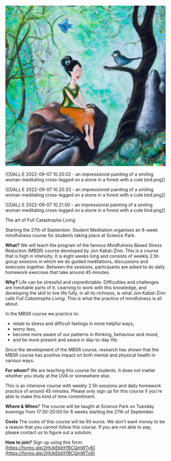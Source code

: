 ![](Dalle1.png)

![[DALL·E 2022-09-07 10.20.02 - an impressionist painting of a smiling woman meditating cross-legged on a stone in a forest with a cute bird.png]]

![[DALL·E 2022-09-07 10.20.33 - an impressionist painting of a smiling woman meditating cross-legged on a stone in a forest with a cute bird.png]]

![[DALL·E 2022-09-07 10.21.00 - an impressionist painting of a smiling woman meditating cross-legged on a stone in a forest with a cute bird.png]]

The art of Full Catastrophe Living

Starting the 27th of September, Student Meditation organises an 8-week mindfulness course for students taking place at Science Park.

**What?**
We will teach the program of the famous Mindfulness Based Stress Reduction (MBSR) course developed by Jon Kabat-Zinn. This is a course that is high in intensity. It is eight weeks long and consists of weekly 2.5h group sessions in which we do guided meditations, discussions and exercises together. Between the sessions, participants are asked to do daily homework exercises that take around 45 minutes.

**Why?**
Life can be stressful and unpredictable. Difficulties and challenges are inevitable parts of it. Learning to work with this knowledge, and developing the skill to live life fully, in all its richness, is what Jon Kabat-Zinn calls *Full Catastrophe Living*. This is what the practice of mindfulness is all about.

In the MBSR course we practice to:
- relate to stress and difficult feelings in more helpful ways,
- worry less,
- become more aware of our patterns in thinking, behaviour and mood,
- and be more present and aware in day-to-day life.

Since the development of the MBSR course, research has shown that the MBSR course has positive impact on both mental and physical health in various ways. 

**For whom?**
We are teaching this course for students. It does not matter whether you study at the UVA or somewhere else.

This is an intensive course with weekly 2.5h sessions and daily homework practice of around 45 minutes. Please only sign up for this course if you're able to make this kind of time commitment.

**Where & When**?
The course will be taught at Science Park on Tuesday evenings from 17:30-20:00 for 8 weeks starting the 27th of September.

**Costs**
The costs of this course will be 60 euros. We don't want money to be a reason that you cannot follow this course. If you are not able to pay, please contact us to figure out a solution.

**How to join?**
Sign up using this form: [https://forms.gle/2HUkEbbYfBCQmWTv6](https://forms.gle/2HUkEbbYfBCQmWTv6)
